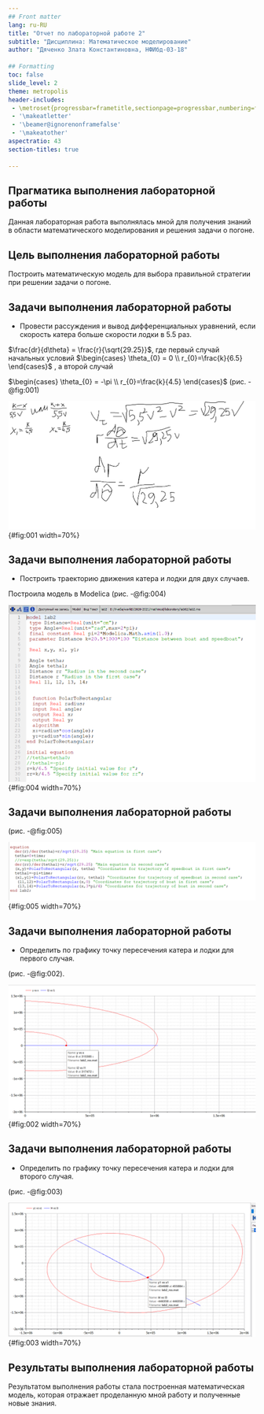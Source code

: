 ```yaml
---
## Front matter
lang: ru-RU
title: "Отчет по лабораторной работе 2"
subtitle: "Дисциплина: Математическое моделирование"
author: "Дяченко Злата Константиновна, НФИбд-03-18"

## Formatting
toc: false
slide_level: 2
theme: metropolis
header-includes:
 - \metroset{progressbar=frametitle,sectionpage=progressbar,numbering=fraction}
 - '\makeatletter'
 - '\beamer@ignorenonframefalse'
 - '\makeatother'
aspectratio: 43
section-titles: true

---
```


## Прагматика выполнения лабораторной работы

 Данная лабораторная работа выполнялась мной для получения знаний в области математического моделирования и решения задачи о погоне.

## Цель выполнения лабораторной работы

Построить математическую модель для выбора правильной стратегии при решении задачи о погоне.

## Задачи выполнения лабораторной работы

- Провести рассуждения и вывод дифференциальных уравнений, если скорость катера больше скорости лодки в 5.5 раз.

$\frac{dr}{d\theta} = \frac{r}{\sqrt{29.25}}$, где первый случай начальных условий
$\begin{cases}
    \theta_{0} = 0 \\
    r_{0}=\frac{k}{6.5}
  \end{cases}$
, а второй случай

$\begin{cases}
    \theta_{0} = -\pi \\
    r_{0}=\frac{k}{4.5}
  \end{cases}$
(рис. -@fig:001)

![Вывод уравнений](image/21.png){#fig:001 width=70%}

## Задачи выполнения лабораторной работы

- Построить траекторию движения катера и лодки для двух случаев.

Построила модель в Modelica (рис. -@fig:004)

![Код](image/24.png){#fig:004 width=70%}

## Задачи выполнения лабораторной работы

(рис. -@fig:005)

![Код](image/25.png){#fig:005 width=70%}

## Задачи выполнения лабораторной работы

- Определить по графику точку пересечения катера и лодки для первого случая.

(рис. -@fig:002).

![Графики для первого случая](image/22.png){#fig:002 width=70%}


## Задачи выполнения лабораторной работы
- Определить по графику точку пересечения катера и лодки для второго случая.

 (рис. -@fig:003)

![Графики для второго случая](image/23.png){#fig:003 width=70%}


## Результаты выполнения лабораторной работы

Результатом выполнения работы стала построенная математическая модель, которая отражает проделанную мной работу и полученные новые знания.
